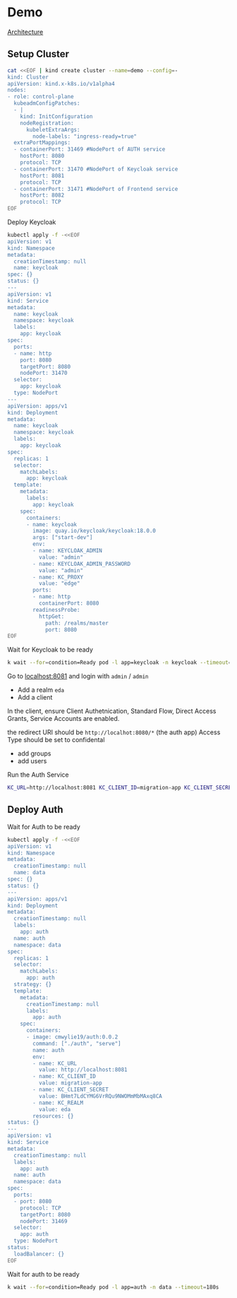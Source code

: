 # Demo

[Architecture](https://docs.google.com/drawings/d/1fEKwwCLdvmaHh-Krh3xsZgR4WwApjZWvWGZU2S2dTo4/edit)

## Setup Cluster

```bash
cat <<EOF | kind create cluster --name=demo --config=-
kind: Cluster
apiVersion: kind.x-k8s.io/v1alpha4
nodes:
- role: control-plane
  kubeadmConfigPatches:
  - |
    kind: InitConfiguration
    nodeRegistration:
      kubeletExtraArgs:
        node-labels: "ingress-ready=true"
  extraPortMappings:
  - containerPort: 31469 #NodePort of AUTH service
    hostPort: 8080
    protocol: TCP
  - containerPort: 31470 #NodePort of Keycloak service
    hostPort: 8081
    protocol: TCP
  - containerPort: 31471 #NodePort of Frontend service
    hostPort: 8082
    protocol: TCP
EOF
```

Deploy Keycloak

```bash
kubectl apply -f -<<EOF
apiVersion: v1
kind: Namespace
metadata:
  creationTimestamp: null
  name: keycloak
spec: {}
status: {}
---
apiVersion: v1
kind: Service
metadata:
  name: keycloak
  namespace: keycloak 
  labels:
    app: keycloak
spec:
  ports:
  - name: http
    port: 8080
    targetPort: 8080
    nodePort: 31470
  selector:
    app: keycloak
  type: NodePort 
---
apiVersion: apps/v1
kind: Deployment
metadata:
  name: keycloak
  namespace: keycloak
  labels:
    app: keycloak
spec:
  replicas: 1
  selector:
    matchLabels:
      app: keycloak
  template:
    metadata:
      labels:
        app: keycloak
    spec:
      containers:
      - name: keycloak
        image: quay.io/keycloak/keycloak:18.0.0
        args: ["start-dev"]
        env:
        - name: KEYCLOAK_ADMIN
          value: "admin"
        - name: KEYCLOAK_ADMIN_PASSWORD
          value: "admin"
        - name: KC_PROXY
          value: "edge"
        ports:
        - name: http
          containerPort: 8080
        readinessProbe:
          httpGet:
            path: /realms/master
            port: 8080
EOF
```

Wait for Keycloak to be ready

```bash
k wait --for=condition=Ready pod -l app=keycloak -n keycloak --timeout=180s
```

Go to [localhost:8081](http://localhost:8081) and login with `admin` / `admin`

- Add a realm `eda`
- Add a client

In the client, ensure Client Authetnication, Standard Flow, Direct Access Grants, Service Accounts are enabled.

the redirect URI should be `http://localhot:8080/*` (the auth app)
Access Type should be set to confidental

- add groups
- add users


Run the Auth Service 

```bash
KC_URL=http://localhost:8081 KC_CLIENT_ID=migration-app KC_CLIENT_SECRET=RZPrJR3yct4TsbaG3UlgPBlIh4Ln7m3E KC_REALM=eda go run cmd/*.go serve --port 8083
```
## Deploy Auth

Wait for Auth to be ready

```bash
kubectl apply -f -<<EOF
apiVersion: v1
kind: Namespace
metadata:
  creationTimestamp: null
  name: data
spec: {}
status: {}
---
apiVersion: apps/v1
kind: Deployment
metadata:
  creationTimestamp: null
  labels:
    app: auth
  name: auth
  namespace: data
spec:
  replicas: 1
  selector:
    matchLabels:
      app: auth
  strategy: {}
  template:
    metadata:
      creationTimestamp: null
      labels:
        app: auth
    spec:
      containers:
      - image: cmwylie19/auth:0.0.2
        command: ["./auth", "serve"]
        name: auth
        env:
        - name: KC_URL
          value: http://localhost:8081
        - name: KC_CLIENT_ID
          value: migration-app
        - name: KC_CLIENT_SECRET
          value: BHmt7LdCYMG6VrRQu9NWOMmMbMAxq8CA
        - name: KC_REALM
          value: eda
        resources: {}
status: {}
---
apiVersion: v1
kind: Service
metadata:
  creationTimestamp: null
  labels:
    app: auth
  name: auth
  namespace: data
spec:
  ports:
  - port: 8080
    protocol: TCP
    targetPort: 8080
    nodePort: 31469
  selector:
    app: auth
  type: NodePort
status:
  loadBalancer: {}
EOF
```

Wait for auth to be ready

```bash
k wait --for=condition=Ready pod -l app=auth -n data --timeout=180s
```
